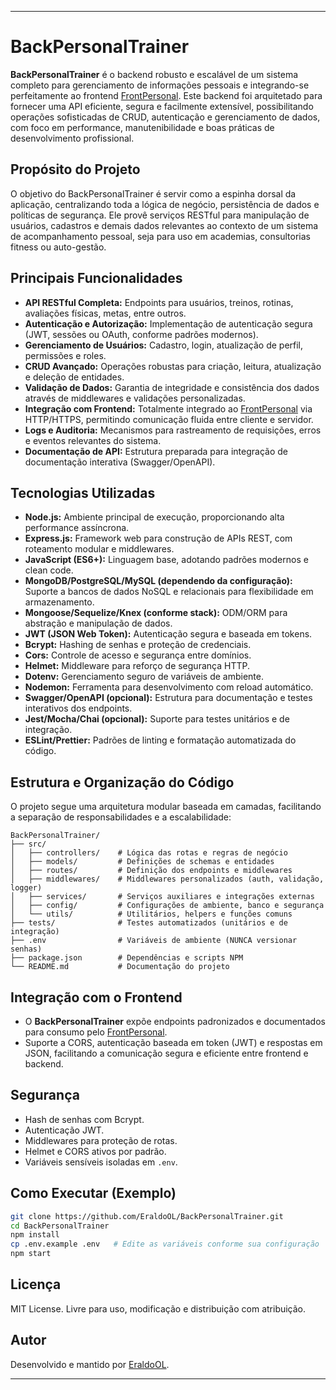 
---

# BackPersonalTrainer

**BackPersonalTrainer** é o backend robusto e escalável de um sistema completo para gerenciamento de informações pessoais e integrando-se perfeitamente ao frontend [FrontPersonal](https://github.com/EraldoOL/FrontPersonal). Este backend foi arquitetado para fornecer uma API eficiente, segura e facilmente extensível, possibilitando operações sofisticadas de CRUD, autenticação e gerenciamento de dados, com foco em performance, manutenibilidade e boas práticas de desenvolvimento profissional.

## Propósito do Projeto

O objetivo do BackPersonalTrainer é servir como a espinha dorsal da aplicação, centralizando toda a lógica de negócio, persistência de dados e políticas de segurança. Ele provê serviços RESTful para manipulação de usuários, cadastros e demais dados relevantes ao contexto de um sistema de acompanhamento pessoal, seja para uso em academias, consultorias fitness ou auto-gestão.

## Principais Funcionalidades

- **API RESTful Completa:** Endpoints para usuários, treinos, rotinas, avaliações físicas, metas, entre outros.
- **Autenticação e Autorização:** Implementação de autenticação segura (JWT, sessões ou OAuth, conforme padrões modernos).
- **Gerenciamento de Usuários:** Cadastro, login, atualização de perfil, permissões e roles.
- **CRUD Avançado:** Operações robustas para criação, leitura, atualização e deleção de entidades.
- **Validação de Dados:** Garantia de integridade e consistência dos dados através de middlewares e validações personalizadas.
- **Integração com Frontend:** Totalmente integrado ao [FrontPersonal](https://github.com/EraldoOL/FrontPersonal) via HTTP/HTTPS, permitindo comunicação fluida entre cliente e servidor.
- **Logs e Auditoria:** Mecanismos para rastreamento de requisições, erros e eventos relevantes do sistema.
- **Documentação de API:** Estrutura preparada para integração de documentação interativa (Swagger/OpenAPI).

## Tecnologias Utilizadas

- **Node.js:** Ambiente principal de execução, proporcionando alta performance assíncrona.
- **Express.js:** Framework web para construção de APIs REST, com roteamento modular e middlewares.
- **JavaScript (ES6+):** Linguagem base, adotando padrões modernos e clean code.
- **MongoDB/PostgreSQL/MySQL (dependendo da configuração):** Suporte a bancos de dados NoSQL e relacionais para flexibilidade em armazenamento.
- **Mongoose/Sequelize/Knex (conforme stack):** ODM/ORM para abstração e manipulação de dados.
- **JWT (JSON Web Token):** Autenticação segura e baseada em tokens.
- **Bcrypt:** Hashing de senhas e proteção de credenciais.
- **Cors:** Controle de acesso e segurança entre domínios.
- **Helmet:** Middleware para reforço de segurança HTTP.
- **Dotenv:** Gerenciamento seguro de variáveis de ambiente.
- **Nodemon:** Ferramenta para desenvolvimento com reload automático.
- **Swagger/OpenAPI (opcional):** Estrutura para documentação e testes interativos dos endpoints.
- **Jest/Mocha/Chai (opcional):** Suporte para testes unitários e de integração.
- **ESLint/Prettier:** Padrões de linting e formatação automatizada do código.

## Estrutura e Organização do Código

O projeto segue uma arquitetura modular baseada em camadas, facilitando a separação de responsabilidades e a escalabilidade:

```
BackPersonalTrainer/
├── src/
│   ├── controllers/    # Lógica das rotas e regras de negócio
│   ├── models/         # Definições de schemas e entidades
│   ├── routes/         # Definição dos endpoints e middlewares
│   ├── middlewares/    # Middlewares personalizados (auth, validação, logger)
│   ├── services/       # Serviços auxiliares e integrações externas
│   ├── config/         # Configurações de ambiente, banco e segurança
│   └── utils/          # Utilitários, helpers e funções comuns
├── tests/              # Testes automatizados (unitários e de integração)
├── .env                # Variáveis de ambiente (NUNCA versionar senhas)
├── package.json        # Dependências e scripts NPM
└── README.md           # Documentação do projeto
```

## Integração com o Frontend

- O **BackPersonalTrainer** expõe endpoints padronizados e documentados para consumo pelo [FrontPersonal](https://github.com/EraldoOL/FrontPersonal).
- Suporte a CORS, autenticação baseada em token (JWT) e respostas em JSON, facilitando a comunicação segura e eficiente entre frontend e backend.

## Segurança

- Hash de senhas com Bcrypt.
- Autenticação JWT.
- Middlewares para proteção de rotas.
- Helmet e CORS ativos por padrão.
- Variáveis sensíveis isoladas em `.env`.

## Como Executar (Exemplo)

```bash
git clone https://github.com/EraldoOL/BackPersonalTrainer.git
cd BackPersonalTrainer
npm install
cp .env.example .env   # Edite as variáveis conforme sua configuração
npm start
```

## Licença

MIT License. Livre para uso, modificação e distribuição com atribuição.

## Autor

Desenvolvido e mantido por [EraldoOL](https://github.com/EraldoOL).

---
